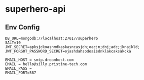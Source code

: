 # superhero-api


## Env Config
  
    DB_URL=mongodb://localhost:27017/superhero
    SALT=10
    JWT_SECRET=apksjdkoasnmdkaskasncasjdn;oacjn;dnj;adc;jknajkld;
    JWT_FORGOT_PASSWORD_SECRET=ojashdahsodoaisdnklakcaksakcka

    EMAIL_HOST = smtp.dreamhost.com
    EMAIL = hello@silly.pristine-tech.com
    EMAIL_PASS = 
    EMAIL_PORT=587

